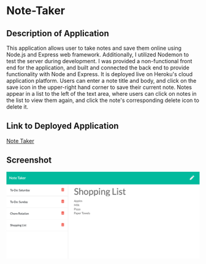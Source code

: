 # Note-Taker

## Description of Application
This application allows user to take notes and save them online using Node.js and Express web framework. Additionally, I utilized Nodemon to test the server during development. I was provided a non-functional front end for the application, and built and connected the back end to provide functionality with Node and Express. It is deployed live on Heroku's cloud application platform. Users can enter a note title and body, and click on the save icon in the upper-right hand corner to save their current note. Notes appear in a list to the left of the text area, where users can click on notes in the list to view them again, and click the note's corresponding delete icon to delete it.

## Link to Deployed Application
[Note Taker](https://quiet-shelf-37036.herokuapp.com/)

## Screenshot
![Screenshot](https://github.com/cawleygl/note-taker/blob/main/notetakerscreenshot.png?raw=true)
